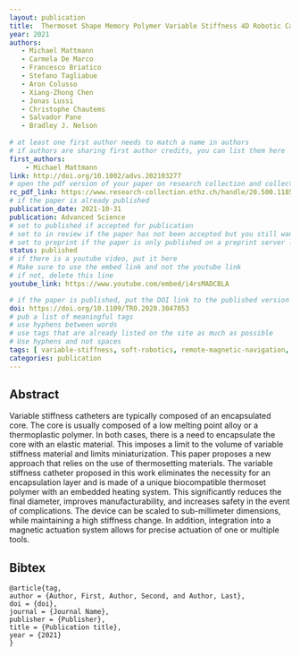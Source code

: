 ```yaml
---
layout: publication
title:  Thermoset Shape Memory Polymer Variable Stiffness 4D Robotic Catheters
year: 2021 
authors: 
   - Michael Mattmann
   - Carmela De Marco
   - Francesco Briatico
   - Stefano Tagliabue
   - Aron Colusso
   - Xiang-Zhong Chen 
   - Jonas Lussi
   - Christophe Chautems 
   - Salvador Pane
   - Bradley J. Nelson
   
# at least one first author needs to match a name in authors
# if authors are sharing first author credits, you can list them here
first_authors: 
    - Michael Mattmann
link: http://doi.org/10.1002/advs.202103277
# open the pdf version of your paper on research collection and collect the link there
rc_pdf_link: https://www.research-collection.ethz.ch/handle/20.500.11850/513044
# if the paper is already published
publication_date: 2021-10-31
publication: Advanced Science
# set to published if accepted for publication
# set to in review if the paper has not been accepted but you still want a web presence for it
# set to preprint if the paper is only published on a preprint server like arxiv
status: published
# if there is a youtube video, put it here
# Make sure to use the embed link and not the youtube link
# if not, delete this line
youtube_link: https://www.youtube.com/embed/i4rsMADCBLA

# if the paper is published, put the DOI link to the published version
doi: https://doi.org/10.1109/TRO.2020.3047053 
# pub a list of meaningful tags
# use hyphens between words
# use tags that are already listed on the site as much as possible
# Use hyphens and not spaces
tags: [ variable-stiffness, soft-robotics, remote-magnetic-navigation, medical-robotics,magnetic-catheters, ccomposite materials, thermoset polymers]
categories: publication
---
```





## Abstract ##
Variable stiffness catheters are typically composed of an encapsulated core. The core is usually composed of a low melting point alloy or a thermoplastic polymer. In both cases, there is a need to encapsulate the core with an elastic material. This imposes a limit to the volume of variable stiffness material and limits miniaturization.
This paper proposes a new approach that relies on the use of thermosetting materials. The variable stiffness catheter proposed in this work eliminates the necessity for an encapsulation layer and is made of a unique biocompatible thermoset polymer with an embedded heating system. This significantly reduces the final diameter, improves manufacturability, and increases safety in the event of complications. The device can be scaled to sub-millimeter dimensions, while maintaining a high stiffness change. In addition, integration into a magnetic actuation system allows for precise actuation of one or multiple tools.


## Bibtex ##
~~~
@article{tag,
author = {Author, First, Author, Second, and Author, Last},
doi = {doi},
journal = {Journal Name},
publisher = {Publisher},
title = {Publication title},
year = {2021}
}
~~~
